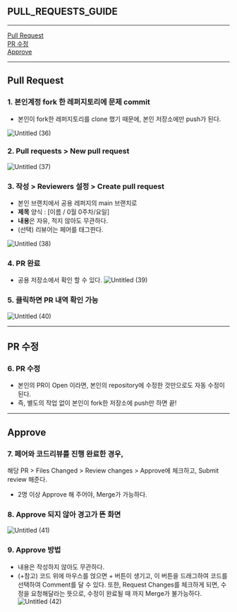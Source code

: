 ## PULL_REQUESTS_GUIDE

---


[Pull Request](#Pull-Request)
<br>
[PR 수정](#PR-수정)
<br>
[Approve](#Approve)

---


## Pull Request

### 1. 본인계정 fork 한 레퍼지토리에 문제 commit

- 본인이 fork한 레퍼지토리를 clone 했기 때문에, 본인 저장소에만 push가 된다.

![Untitled (36)](https://github.com/SSAFY-10th-Seoul17/algorithm_ssafy/assets/99643732/f448aacf-4180-49c8-ae4a-4cfd63e59f7f)


### 2. Pull requests > New pull request

![Untitled (37)](https://github.com/SSAFY-10th-Seoul17/algorithm_ssafy/assets/99643732/d72b44b9-d83d-4f0f-9466-2eb33e8c2e79)


### 3. 작성 > Reviewers 설정 > Create pull request

- 본인 브랜치에서 공용 레퍼지의 main 브랜치로
- **제목** 양식 : [이름 / 0월 0주차/요일]
- **내용**은 자유, 적지 않아도 무관하다.
- (선택) 리뷰어는 페어를 태그한다.

![Untitled (38)](https://github.com/SSAFY-10th-Seoul17/algorithm_ssafy/assets/99643732/c080d170-b4c0-4b55-b54d-0aea7431eff3)

### 4. PR 완료


- 공용 저장소에서 확인 할 수 있다.
![Untitled (39)](https://github.com/SSAFY-10th-Seoul17/algorithm_ssafy/assets/99643732/04b6b0dc-71d8-44b9-8cd0-c8bef79b4b3f)

### 5. 클릭하면 PR 내역 확인 가능
![Untitled (40)](https://github.com/SSAFY-10th-Seoul17/algorithm_ssafy/assets/99643732/15ab4ea0-250c-4df6-8a72-31fabc0e74bb)


---

## PR 수정

### 6. PR 수정

- 본인의 PR이 Open 이라면, 본인의 repository에 수정한 것만으로도 자동 수정이 된다.
- 즉, 별도의 작업 없이 본인이 fork한 저장소에 push만 하면 끝!

---

## Approve

### 7. 페어와 코드리뷰를 진행 완료한 경우,
해당 PR > Files Changed > Review changes > Approve에 체크하고,
Submit review 해준다.

- 2명 이상 Approve 해 주어야, Merge가 가능하다.

### 8. Approve 되지 않아 경고가 뜬 화면
![Untitled (41)](https://github.com/SSAFY-10th-Seoul17/algorithm_ssafy/assets/99643732/104af712-492f-4ffe-a4ce-0004bc6b4929)




### 9. Approve 방법

- 내용은 작성하지 않아도 무관하다.
- (+참고) 코드 위에 마우스를 얹으면 + 버튼이 생기고, 이 버튼을 드래그하여 코드를 선택하여 Comment를 달 수 있다. 또한, Request Changes를 체크하게 되면, 수정을 요청해달라는 뜻으로, 수정이 완료될 때 까지 Merge가 불가능하다.
![Untitled (42)](https://github.com/SSAFY-10th-Seoul17/algorithm_ssafy/assets/99643732/d5ca6cc0-9234-4cb8-b1a8-fecd1c7fd7a1)
